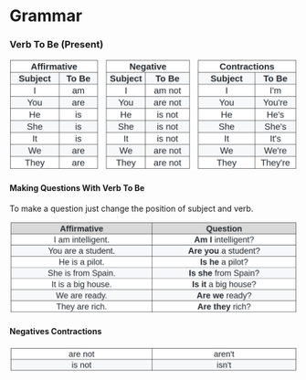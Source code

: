 # Grammar

### Verb To Be (Present)

<img
    src="images/verbtobe.png"
    alt="Verb To Be Tables"
/>

#### Making Questions With Verb To Be

To make a question just change the position of subject and verb.

<img
    src="images/verbtobeques.png"
    alt="Verb To Be Tables"
/>

#### Negatives Contractions

<img
    src="images/verbtobenegcont.png"
    alt="Verb To Be Tables"
/>